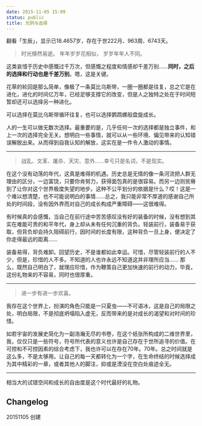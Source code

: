 ```yaml
---
date: 2015-11-05 15:09
status: public
title: 光阴与选择
---
```


翻看「生辰」，显示已18.4657岁，存在于世222月、963周、6743天。

>时光倏然易逝。
年年岁岁花相似， 岁岁年年人不同。

这类哀惜于历史中感慨过千万次，但感慨之程度和情感却千差万别……**同时，之后的选择和行动也是千差万别**。嗯，这是关键。

花草的轮回是那么简单，像极了一条莫比乌斯带，一圈一圈都是往复，总之它是在进化，进化的时间亿万年，已经足够支撑它的改变，但是人之独特之处在于时间短暂却还可以选择另一种进化。

可以选择在莫比乌斯带循环往复，也可以选择鹦鹉螺般盘旋成长。

人的一生可以做无数次选择。最重要的是，几乎任何一次的选择都是独立事件，和上一次的选择完全无关。想明白一些事情，就可以从一些环境、偏见带来的认知错误解脱出来。从而得到自我认知的解放，这实在是一件令人激动的事情。

***

>战乱、文革、屠杀、天灾、意外......幸亏只是名词，不是现实。

在这个没有动荡的年代，这真是难得的机遇。历史总是无情的像一条河流把人群无理由的区分，一边富饶，只要你肯努力，获得面包真的是很容易。而另一边则贫瘠到了让你对这个世界极度失望的地步。这种不公平划分的依据是什么？哎！这是一个难以想清楚，也不可能说明白的事情......总之，我只能非常不厚道的感谢自己所处的时间段，没有因外界而对自己的成长构成严重障碍——这很难得。

有时候真的会感慨，当自己在前行途中苦苦感叹没有好的装备的时候，没有想到其实在难能可贵的和平年代，身上却从未有任何沉重的背负。轻装前行，装备易于获取，但背负却会持久阻碍前行，因时间的长度有限，这种背负一旦上身，便决定了你走得最远的距离......

装备易得，背负难卸。回望历史，不是谁都如此幸运。可惜，尽管轻装前行的人不少，但是，珍惜的人不多。不知道的人也许永远不知道这并非理所应当...... 那么，既然自己明白了，就理应珍惜，作为鞭策自己更加快速的前行的动力，毕竟，这份礼物来的不容易，同时也很厚重。

***

>进一步有进一步欢喜。

我存在这个世界上，扮演的角色只能是一只夏虫——不可语冰，这是自己的局限之处，明白局限，不是彻底坍塌陷入虚无，反而带来的是对成长的渴望和对时间的珍惜。

如若宇宙的发展史简化为一副浩瀚无尽的书卷，在这个纸张所构成的二维世界里，我，仅仅只是一些符号，符号所代表的意义也许是自己存在于世所追寻的价值。在可控和不可控因素的综合考虑下，我也许可以在存在70年。70年。总之时间就是这么多，不是太够用。让自己的每一天都转化为一个字，在生命终结的时候选择成为其中精彩的一章，或者其他人的脚注，抑或是湮没在空白处痕迹全无。

***

相当大的试错空间和成长的自由度是这个时代最好的礼物。

## Changelog
20151105 创建
